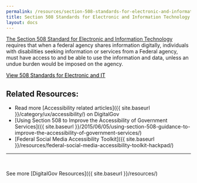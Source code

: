 ```yaml
---
permalink: /resources/section-508-standards-for-electronic-and-information-technology-2/
title: Section 508 Standards for Electronic and Information Technology
layout: docs
---
```


[The Section 508 Standard for Electronic and Information Technology](http://www.access-board.gov/guidelines-and-standards/communications-and-it/about-the-section-508-standards/section-508-standards) requires that when a federal agency shares information digitally, individuals with disabilities seeking information or services from a Federal agency, must have access to and be able to use the information and data, unless an undue burden would be imposed on the agency.

<a class="button" style="color: #000000" href="http://www.access-board.gov/guidelines-and-standards/communications-and-it/about-the-section-508-standards/section-508-standards">View 508 Standards for Electronic and IT</a>

## Related Resources:

  * Read more [Accessibility related articles]({{ site.baseurl }}/category/ux/accessibility/) on DigitalGov
  * [Using Section 508 to Improve the Accessibility of Government Services]({{ site.baseurl }}/2015/06/05/using-section-508-guidance-to-improve-the-accessibility-of-government-services/)
  * [Federal Social Media Accessibility Toolkit]({{ site.baseurl }}/resources/federal-social-media-accessibility-toolkit-hackpad/)

* * *

&nbsp;

See more [DigitalGov Resources]({{ site.baseurl }}/resources/)
